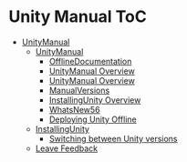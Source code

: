 Unity Manual ToC
================
 - [UnityManual]()
	 - [UnityManual]()
		 - [OfflineDocumentation](OfflineDocumentation.md)
		 - [UnityManual Overview](UnityManual.md)
		 - [UnityManual Overview](UnityManual_1.md)
		 - [ManualVersions](ManualVersions.md)
		 - [InstallingUnity Overview](InstallingUnity.md)
		 - [WhatsNew56](WhatsNew56.md)
		 - [Deploying Unity Offline](DeployingUnityOffline.md)
	 - [InstallingUnity]()
		 - [Switching between Unity versions](SwitchingDocumentationVersions.md)
	 - [Leave Feedback](LeaveFeedback.md)

